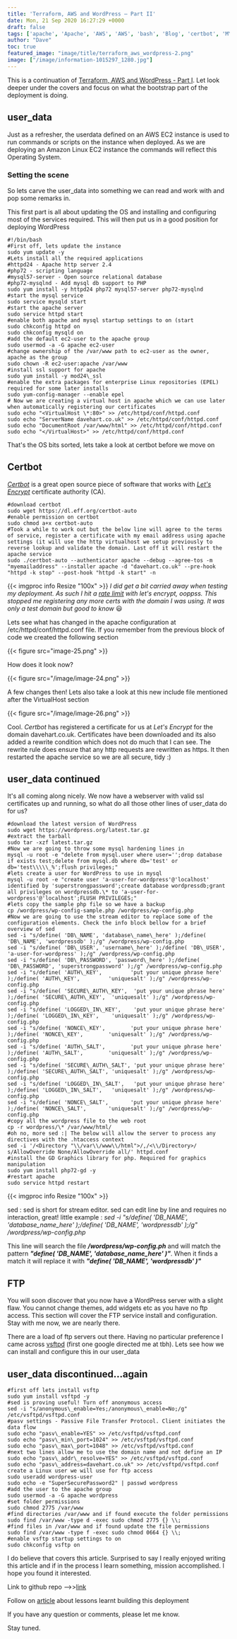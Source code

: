 ```yaml
---
title: 'Terraform, AWS and WordPress – Part II'
date: Mon, 21 Sep 2020 16:27:29 +0000
draft: false
tags: ['apache', 'Apache', 'AWS', 'AWS', 'bash', 'Blog', 'certbot', 'MYSQL', 'shell', 'Terraform', 'Terraform', 'vsftpd', 'WordPress', 'WordPress']
author: "Dave"
toc: true
featured_image: "image/title/terraform_aws_wordpress-2.png"
image: ["/image/information-1015297_1280.jpg"]
---
```


This is a continuation of [Terraform, AWS and WordPress - Part I](/post/terraform-aws-wordpress). Let look deeper under the covers and focus on what the bootstrap part of the deployment is doing.

user\_data
----------

Just as a refresher, the userdata defined on an AWS EC2 instance is used to run commands or scripts on the instance when deployed. As we are deploying an Amazon Linux EC2 instance the commands will reflect this Operating System.

### Setting the scene

So lets carve the user\_data into something we can read and work with and pop some remarks in.

This first part is all about updating the OS and installing and configuring most of the services required. This will then put us in a good position for deploying WordPress

```
#!/bin/bash
#First off, lets update the instance
sudo yum update -y
#Lets install all the required applications
#httpd24 - Apache http server 2.4
#php72 - scripting language
#mysql57-server - Open source relational database
#php72-mysqlnd - Add mysql db support to PHP
sudo yum install -y httpd24 php72 mysql57-server php72-mysqlnd
#start the mysql service
sudo service mysqld start
#start the apache server
sudo service httpd start
#enable both apache and mysql startup settings to on (start
sudo chkconfig httpd on
sudo chkconfig mysqld on
#add the default ec2-user to the apache group
sudo usermod -a -G apache ec2-user
#change ownership of the /var/www path to ec2-user as the owner, apache as the group
sudo chown -R ec2-user:apache /var/www
#install ssl support for apache
sudo yum install -y mod24\_ssl
#enable the extra packages for enterprise Linux repositories (EPEL) required for some later installs
sudo yum-config-manager --enable epel
# Now we are creating a virtual host in apache which we can use later when automatically registering our certificates
sudo echo "<VirtualHost \*:80>" >> /etc/httpd/conf/httpd.conf
sudo echo "ServerName davehart.co.uk" >> /etc/httpd/conf/httpd.conf
sudo echo "DocumentRoot /var/www/html" >> /etc/httpd/conf/httpd.conf
sudo echo "</VirtualHost>" >> /etc/httpd/conf/httpd.conf
```

That's the OS bits sorted, lets take a look at certbot before we move on

Certbot
-------

[_Certbot_](https://certbot.eff.org/) is a great open source piece of software that works with _[Let's Encrypt](https://letsencrypt.org/getting-started/)_ certificate authority (CA).

```
#download certbot
sudo wget https://dl.eff.org/certbot-auto
#enable permission on certbot
sudo chmod a+x certbot-auto
#Took a while to work out but the below line will agree to the terms of service, register a certificate with my email address using apache settings (it will use the http virtualhost we setup previously to reverse lookup and validate the domain. Last off it will restart the apache service
sudo ./certbot-auto --authenticator apache --debug --agree-tos -m "myemailaddress" --installer apache -d "davehart.co.uk" --pre-hook "httpd -k stop" --post-hook "httpd -k start" -n
```
{{< imgproc info Resize "100x" >}}
_I did get a bit carried away when testing my deployment. As such I hit a [rate limit](https://letsencrypt.org/docs/rate-limits/) with let's encrypt, ooppss. This stopped me registering any more certs with the domain I was using. It was only a test domain but good to know_ :smiley:

Lets see what has changed in the apache configuration at /etc/httpd/conf/httpd.conf file. If you remember from the previous block of code we created the following section

{{< figure src="image-25.png" >}}

How does it look now?

{{< figure src="/image/image-24.png" >}}

A few changes then! Lets also take a look at this new include file mentioned after the VirtualHost section

{{< figure src="/image/image-26.png" >}}

Cool. _Certbot_ has registered a certificate for us at _Let's Encrypt_ for the domain davehart.co.uk. Certificates have been downloaded and its also added a rewrite condition which does not do much that I can see. The rewrite rule does ensure that any http requests are rewritten as https. It then restarted the apache service so we are all secure, tidy :)

user\_data continued
--------------------

It's all coming along nicely. We now have a webserver with valid ssl certificates up and running, so what do all those other lines of user\_data do for us?

```
#download the latest version of WordPress
sudo wget https://wordpress.org/latest.tar.gz
#extract the tarball
sudo tar -xzf latest.tar.gz
#Now we are going to throw some mysql hardening lines in
mysql -u root -e "delete from mysql.user where user='';drop database if exists test;delete from mysql.db where db='test' or db='test\\\\\_%';flush privileges;"
#lets create a user for WordPress to use in mysql
mysql -u root -e "create user 'a-user-for-wordpress'@'localhost' identified by 'superstrongpassword';create database wordpressdb;grant all privileges on wordpressdb.\* to 'a-user-for-wordpress'@'localhost';FLUSH PRIVILEGES;"
#lets copy the sample php file so we have a backup
cp /wordpress/wp-config-sample.php /wordpress/wp-config.php
#Now we are going to use the stream editor to replace some of the configuration elements. Check the info block bellow for a brief overview of sed
sed -i "s/define( 'DB\_NAME', 'database\_name\_here' );/define( 'DB\_NAME', 'wordpressdb' );/g" /wordpress/wp-config.php
sed -i "s/define( 'DB\_USER', 'username\_here' );/define( 'DB\_USER', 'a-user-for-wordpress' );/g" /wordpress/wp-config.php
sed -i "s/define( 'DB\_PASSWORD', 'password\_here' );/define( 'DB\_PASSWORD', 'superstrongpassword' );/g" /wordpress/wp-config.php
sed -i "s/define( 'AUTH\_KEY',         'put your unique phrase here' );/define( 'AUTH\_KEY',         'uniquesalt' );/g" /wordpress/wp-config.php
sed -i "s/define( 'SECURE\_AUTH\_KEY',  'put your unique phrase here' );/define( 'SECURE\_AUTH\_KEY',  'uniquesalt' );/g" /wordpress/wp-config.php
sed -i "s/define( 'LOGGED\_IN\_KEY',    'put your unique phrase here' );/define( 'LOGGED\_IN\_KEY',    'uniquesalt' );/g" /wordpress/wp-config.php
sed -i "s/define( 'NONCE\_KEY',        'put your unique phrase here' );/define( 'NONCE\_KEY',        'uniquesalt' );/g" /wordpress/wp-config.php
sed -i "s/define( 'AUTH\_SALT',        'put your unique phrase here' );/define( 'AUTH\_SALT',        'uniquesalt' );/g" /wordpress/wp-config.php
sed -i "s/define( 'SECURE\_AUTH\_SALT', 'put your unique phrase here' );/define( 'SECURE\_AUTH\_SALT', 'uniquesalt' );/g" /wordpress/wp-config.php
sed -i "s/define( 'LOGGED\_IN\_SALT',   'put your unique phrase here' );/define( 'LOGGED\_IN\_SALT',   'uniquesalt' );/g" /wordpress/wp-config.php
sed -i "s/define( 'NONCE\_SALT',       'put your unique phrase here' );/define( 'NONCE\_SALT',       'uniquesalt' );/g" /wordpress/wp-config.php 
#copy all the wordpress file to the web root
cp -r wordpress/\* /var/www/html/
#oh no, more sed :| The below will allow the server to process any directives with the .htaccess context
sed -i '/<Directory "\\/var\\/www\\/html">/,/<\\/Directory>/ s/AllowOverride None/AllowOverride all/' httpd.conf
#install the GD Graphics library for php. Required for graphics manipulation
sudo yum install php72-gd -y
#restart apache
sudo service httpd restart
```

{{< imgproc info Resize "100x" >}}

sed : sed is short for stream editor. sed can edit line by line and requires no interaction, great! little example : _sed -i "s/define( 'DB\_NAME', 'database\_name\_here' );/define( 'DB\_NAME', 'wordpressdb' );/g" /wordpress/wp-config.php_

This line will search the file _**/wordpress/wp-config.ph**_ and will match the pattern _**"define( 'DB\_NAME', 'database\_name\_here' )"**_. When it finds a match it will replace it with _**"define( 'DB\_NAME', 'wordpressdb' )"**_

FTP
---

You will soon discover that you now have a WordPress server with a slight flaw. You cannot change themes, add widgets etc as you have no ftp access. This section will cover the FTP service install and configuration. Stay with me now, we are nearly there.

There are a load of ftp servers out there. Having no particular preference I came across [vsftpd](https://security.appspot.com/vsftpd.html) (first one google directed me at tbh). Lets see how we can install and configure this in our user\_data

user\_data discontinued...again
-------------------------------

```
#first off lets install vsftp
sudo yum install vsftpd -y
#sed is proving useful! Turn off anonymous access
sed -i "s/anonymous\_enable=Yes;/anonymous\_enable=No;/g" /etc/vsftpd/vsftpd.conf
#pasv settings - Passive File Transfer Protocol. Client initiates the data flow
sudo echo "pasv\_enable=YES" >> /etc/vsftpd/vsftpd.conf
sudo echo "pasv\_min\_port=1024" >> /etc/vsftpd/vsftpd.conf
sudo echo "pasv\_max\_port=1048" >> /etc/vsftpd/vsftpd.conf
#next two lines allow me to use the domain name and not define an IP
sudo echo "pasv\_addr\_resolve=YES" >> /etc/vsftpd/vsftpd.conf
sudo echo "pasv\_address=davehart.co.uk" >> /etc/vsftpd/vsftpd.conf
create a Linux user we will use for ftp access
sudo useradd wordpress-user
sudo echo -e "SuperSecurePassword2" | passwd wordpress
#add the user to the apache group
sudo usermod -a -G apache wordpress
#set folder permissions
sudo chmod 2775 /var/www
#find directories /var/www and if found execute the folder permissions
sudo find /var/www -type d -exec sudo chmod 2775 {} \\;
#find files in /var/www and if found update the file permissions
sudo find /var/www -type f -exec sudo chmod 0664 {} \\;
#enable vsftp startup settings to on
sudo chkconfig vsftp on
```

I do believe that covers this article. Surprised to say I really enjoyed writing this article and if in the process I learn something, mission accomplished. I hope you found it interested.

Link to github repo -->>[link](https://github.com/daveihart/demo-tf-wordpress-site)

Follow on [article](/post/terraform-aws-and-wordpress-part-ii/) about lessons learnt building this deployment

If you have any question or comments, please let me know.

Stay tuned.